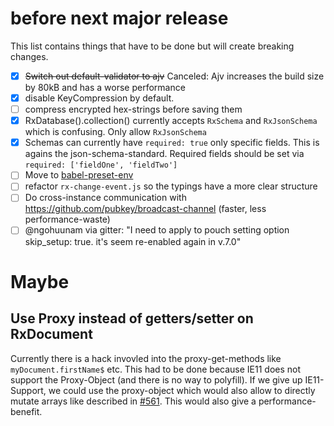 # before next major release

This list contains things that have to be done but will create breaking changes.


- [x] ~~Switch out default-validator to ajv~~ Canceled: Ajv increases the build size by 80kB and has a worse performance
- [x] disable KeyCompression by default.
- [ ] compress encrypted hex-strings before saving them
- [x] RxDatabase().collection() currently accepts `RxSchema` and `RxJsonSchema` which is confusing. Only allow `RxJsonSchema`
- [x] Schemas can currently have `required: true` only specific fields. This is agains the json-schema-standard. Required fields should be set via `required: ['fieldOne', 'fieldTwo']`
- [ ] Move to [babel-preset-env](https://babeljs.io/env/)
- [ ] refactor `rx-change-event.js` so the typings have a more clear structure
- [ ] Do cross-instance communication with https://github.com/pubkey/broadcast-channel (faster, less performance-waste)
- [ ] @ngohuunam via gitter: "I need to apply to pouch setting option skip_setup: true. it's seem re-enabled again in v.7.0"

# Maybe

## Use Proxy instead of getters/setter on RxDocument
Currently there is a hack invovled into the proxy-get-methods like `myDocument.firstName$` etc.
This had to be done because IE11 does not support the Proxy-Object (and there is no way to polyfill).
If we give up IE11-Support, we could use the proxy-object which would also allow to directly mutate arrays like described in [#561](https://github.com/pubkey/rxdb/issues/561). This would also give a performance-benefit.
